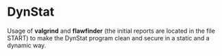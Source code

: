 DynStat
=======

Usage of **valgrind** and **flawfinder** (the initial reports are located in the file START) to make the DynStat program clean and secure in a static and a dynamic way.


